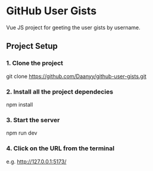 # GitHub User Gists

Vue JS project for geeting the user gists by username.

## Project Setup

### 1. Clone the project
git clone https://github.com/Daanyy/github-user-gists.git

### 2. Install all the project dependecies
npm install

### 3. Start the server
npm run dev

### 4. Click on the URL from the terminal
e.g. http://127.0.0.1:5173/